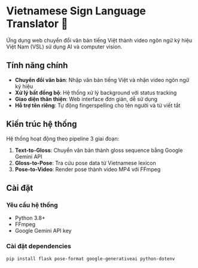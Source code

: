 # Vietnamese Sign Language Translator 🤟  
  
Ứng dụng web chuyển đổi văn bản tiếng Việt thành video ngôn ngữ ký hiệu Việt Nam (VSL) sử dụng AI và computer vision.  
  
## Tính năng chính  
  
- **Chuyển đổi văn bản**: Nhập văn bản tiếng Việt và nhận video ngôn ngữ ký hiệu  
- **Xử lý bất đồng bộ**: Hệ thống xử lý background với status tracking  
- **Giao diện thân thiện**: Web interface đơn giản, dễ sử dụng  
- **Hỗ trợ tên riêng**: Tự động fingerspelling cho tên người và từ viết tắt  
  
## Kiến trúc hệ thống  
  
Hệ thống hoạt động theo pipeline 3 giai đoạn:  
  
1. **Text-to-Gloss**: Chuyển văn bản thành gloss sequence bằng Google Gemini API  
2. **Gloss-to-Pose**: Tra cứu pose data từ Vietnamese lexicon   
3. **Pose-to-Video**: Render pose thành video MP4 với FFmpeg  
  
## Cài đặt  
  
### Yêu cầu hệ thống  
- Python 3.8+  
- FFmpeg  
- Google Gemini API key  
  
### Cài đặt dependencies  
```bash  
pip install flask pose-format google-generativeai python-dotenv
